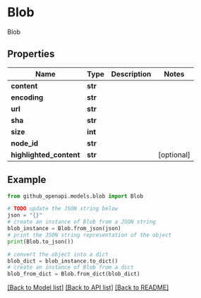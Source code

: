 # Blob

Blob

## Properties

Name | Type | Description | Notes
------------ | ------------- | ------------- | -------------
**content** | **str** |  | 
**encoding** | **str** |  | 
**url** | **str** |  | 
**sha** | **str** |  | 
**size** | **int** |  | 
**node_id** | **str** |  | 
**highlighted_content** | **str** |  | [optional] 

## Example

```python
from github_openapi.models.blob import Blob

# TODO update the JSON string below
json = "{}"
# create an instance of Blob from a JSON string
blob_instance = Blob.from_json(json)
# print the JSON string representation of the object
print(Blob.to_json())

# convert the object into a dict
blob_dict = blob_instance.to_dict()
# create an instance of Blob from a dict
blob_from_dict = Blob.from_dict(blob_dict)
```
[[Back to Model list]](../README.md#documentation-for-models) [[Back to API list]](../README.md#documentation-for-api-endpoints) [[Back to README]](../README.md)


